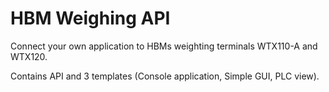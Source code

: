 # HBM Weighing API
Connect your own application to HBMs weighting terminals WTX110-A and WTX120.

Contains API and 3 templates (Console application, Simple GUI, PLC view). 
